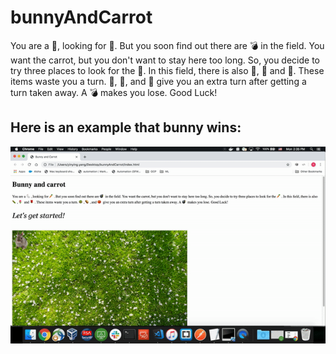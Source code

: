 # bunnyAndCarrot

You are a 🐇, looking for 🥕. But you soon find out there are 💣 in the field. You want the carrot, but you don't want to stay here too long. So, you decide to try three places to look for the 🥕. In this field, there is also 🐛, 🌷 and 🌹. These items waste you a turn. 🥗, 🥔, and 🍅 give you an extra turn after getting a turn taken away. A 💣 makes you lose. Good Luck!

Here is an example that bunny wins:
-----------------------------------
![](bunnyWin.gif)
